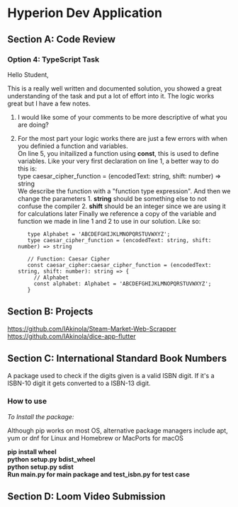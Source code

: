 # Hyperion Dev Application

## Section A: Code Review
### **Option 4: TypeScript Task**

Hello Student,

This is a really well written and documented solution, 
you showed a great understanding of the task and put a lot of effort into it.
The logic works great but I have a few notes.

1. I would like some of your comments to be more descriptive of what you are doing?

2. For the most part your logic works there are just a few errors with when you definied
   a function and variables.<br>
	 On line 5, you initailized a function using __const__, this is used to define variables. Like your very first declaration on line 1, a better way to do this is:<br>
           type caesar_cipher_function = (encodedText: string, shift: number) => string<br>
	We describe the function with a "function type expression". And then we change the parameters
			1. __string__ should be something else to not confuse the compiler
			2. __shift__ should be an integer since we are using it for calculations later
	Finally we reference a copy of the variable and function we made in line 1 and 2 to use in our
	solution. Like so:
	
          type Alphabet = 'ABCDEFGHIJKLMNOPQRSTUVWXYZ';
          type caesar_cipher_function = (encodedText: string, shift: number) => string

          // Function: Caesar Cipher
          const caesar_cipher:caesar_cipher_function = (encodedText: string, shift: number): string => {
            // Alphabet
            const alphabet: Alphabet = 'ABCDEFGHIJKLMNOPQRSTUVWXYZ';
          }

## Section B: Projects
https://github.com/IAkinola/Steam-Market-Web-Scrapper <br>
https://github.com/IAkinola/dice-app-flutter

## Section C: International Standard Book Numbers
A package used to check if the digits given is a valid ISBN digit. If it's a ISBN-10 digit it gets converted to a ISBN-13 digit.
### How to use 
_To Install the package:_ <br>

Although pip works on most OS, alternative package managers include apt, yum or dnf for Linux and Homebrew or MacPorts for macOS 

**pip install wheel<br>**
**python setup.py bdist_wheel<br>**
**python setup.py sdist<br>**
**Run main.py for main package and test_isbn.py for test case<br>**

## Section D: Loom Video Submission
